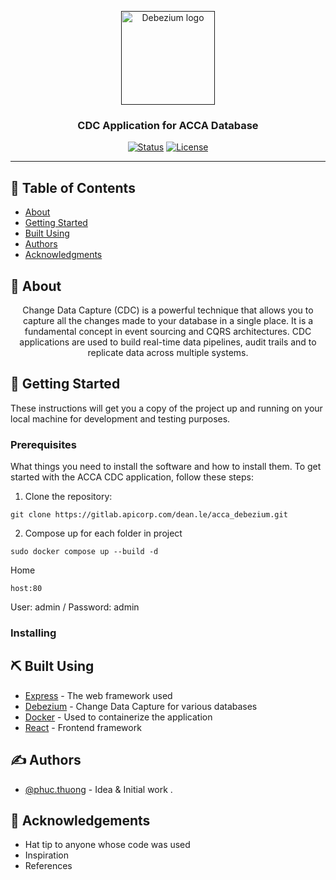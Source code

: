 <p align="center">
  <a href="" rel="noopener">
 <img height=150px src="https://debezium.io/assets/images/color_white_debezium_type_600px.svg" alt="Debezium logo"></a>
</p>

<h3 align="center">CDC Application for ACCA Database</h3>

<div align="center">

[![Status](https://img.shields.io/badge/status-active-success.svg)]()
[![License](https://img.shields.io/badge/license-MIT-blue.svg)](/LICENSE)

</div>

---

## 📝 Table of Contents

- [About](#about)
- [Getting Started](#getting_started)
- [Built Using](#built_using)
- [Authors](#authors)
- [Acknowledgments](#acknowledgement)

## 🧐 About <a name = "about"></a>

<p align="center"> Change Data Capture (CDC) is a powerful technique that allows you to capture all the changes made to your database in a single place. It is a fundamental concept in event sourcing and CQRS architectures. CDC applications are used to build real-time data pipelines, audit trails and to replicate data across multiple systems.
    <br> 
</p>

## 🏁 Getting Started <a name = "getting_started"></a>

These instructions will get you a copy of the project up and running on your local machine for development and testing purposes.

### Prerequisites

What things you need to install the software and how to install them.
To get started with the ACCA CDC application, follow these steps:

1. Clone the repository:

```
git clone https://gitlab.apicorp.com/dean.le/acca_debezium.git
```

2. Compose up for each folder in project

```
sudo docker compose up --build -d
```

Home 

```
host:80
```

User: admin / Password: admin

### Installing

## ⛏️ Built Using <a name = "built_using"></a>

- [Express](https://expressjs.com/) - The web framework used
- [Debezium](https://debezium.io/) - Change Data Capture for various databases
- [Docker](https://www.docker.com/) - Used to containerize the application
- [React](https://reactjs.org/) - Frontend framework

## ✍️ Authors <a name = "authors"></a>

- [@phuc.thuong](https://github.com/PhucQTh) - Idea & Initial work
  .

## 🎉 Acknowledgements <a name = "acknowledgement"></a>

- Hat tip to anyone whose code was used
- Inspiration
- References
